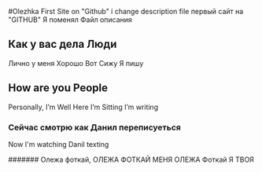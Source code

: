 #Olezhka
First Site on "Github"
i change description file
первый сайт на "GITHUB"
Я поменял Файл описания 

## Как у вас дела Люди 
Лично у меня Хорошо Вот Сижу Я пишу 
## How are you People
Personally, I’m Well Here I’m Sitting I’m writing

### Сейчас смотрю как Данил переписуеться 
Now I'm watching Danil texting

####### Олежа фоткай, ОЛЕЖА ФОТКАЙ МЕНЯ
ОЛЕЖА Фоткай Я ТВОЯ 